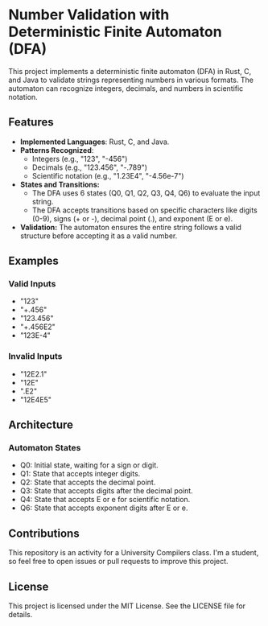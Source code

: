 # Number Validation with Deterministic Finite Automaton (DFA)

This project implements a deterministic finite automaton (DFA) in Rust, C, and Java to validate strings representing numbers in various formats. The automaton can recognize integers, decimals, and numbers in scientific notation.

## Features

- **Implemented Languages**: Rust, C, and Java.
- **Patterns Recognized**:
  - Integers (e.g., "123", "-456")
  - Decimals (e.g., "123.456", "-.789")
  - Scientific notation (e.g., "1.23E4", "-4.56e-7")
- **States and Transitions:**
  - The DFA uses 6 states (Q0, Q1, Q2, Q3, Q4, Q6) to evaluate the input string.
  - The DFA accepts transitions based on specific characters like digits (0-9), signs (+ or -), decimal point (.), and exponent (E or e).
- **Validation:** The automaton ensures the entire string follows a valid structure before accepting it as a valid number.

## Examples

### Valid Inputs

- "123"
- "+.456"
- "123.456"
- "+.456E2"
- "123E-4"

### Invalid Inputs

- "12E2.1"
- "12E"
- ".E2"
- "12E4E5"

## Architecture

### Automaton States

- Q0: Initial state, waiting for a sign or digit.
- Q1: State that accepts integer digits.
- Q2: State that accepts the decimal point.
- Q3: State that accepts digits after the decimal point.
- Q4: State that accepts E or e for scientific notation.
- Q6: State that accepts exponent digits after E or e.

## Contributions

This repository is an activity for a University Compilers class. I'm a student, so feel free to open issues or pull requests to improve this project.

## License

This project is licensed under the MIT License. See the LICENSE file for details.

